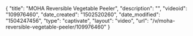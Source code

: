 {
    "title": "MOHA Reversible Vegetable Peeler",
    "description": "",
    "videoid": "109976460",
    "date_created": "1502520260",
    "date_modified": "1504247456",
    "type": "captivate",
    "layout": "video",
    "url": "\/v\/moha-reversible-vegetable-peeler\/109976460"
}